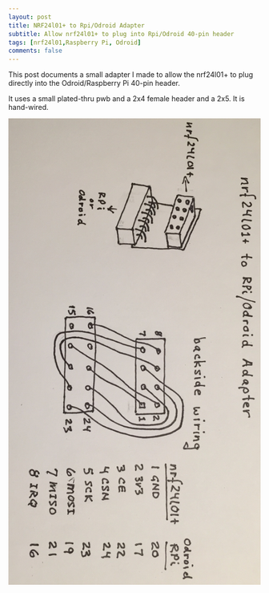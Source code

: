 ```yaml
---
layout: post
title: NRF24l01+ to Rpi/Odroid Adapter
subtitle: Allow nrf24l01+ to plug into Rpi/Odroid 40-pin header
tags: [nrf24l01,Raspberry Pi, Odroid]
comments: false
---
```


This post documents a small adapter I made to allow the nrf24l01+ to plug directly into the Odroid/Raspberry Pi 40-pin header.

It uses a small plated-thru pwb and a 2x4 female header and a 2x5. It is hand-wired.

![nrf2rpi adapter](../img/nrf2rpi_adapter.jpg)
